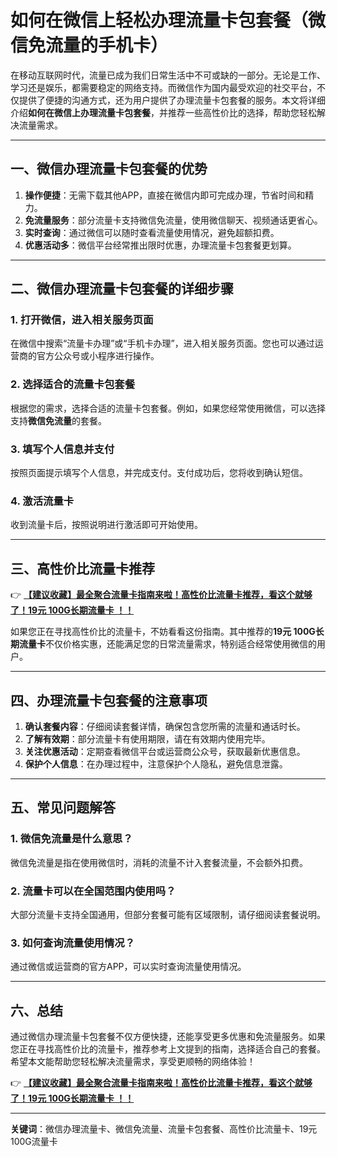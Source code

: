 # 如何在微信上轻松办理流量卡包套餐（微信免流量的手机卡）

在移动互联网时代，流量已成为我们日常生活中不可或缺的一部分。无论是工作、学习还是娱乐，都需要稳定的网络支持。而微信作为国内最受欢迎的社交平台，不仅提供了便捷的沟通方式，还为用户提供了办理流量卡包套餐的服务。本文将详细介绍**如何在微信上办理流量卡包套餐**，并推荐一些高性价比的选择，帮助您轻松解决流量需求。

---

## 一、微信办理流量卡包套餐的优势

1. **操作便捷**：无需下载其他APP，直接在微信内即可完成办理，节省时间和精力。  
2. **免流量服务**：部分流量卡支持微信免流量，使用微信聊天、视频通话更省心。  
3. **实时查询**：通过微信可以随时查看流量使用情况，避免超额扣费。  
4. **优惠活动多**：微信平台经常推出限时优惠，办理流量卡包套餐更划算。

---

## 二、微信办理流量卡包套餐的详细步骤

### 1. 打开微信，进入相关服务页面
在微信中搜索“流量卡办理”或“手机卡办理”，进入相关服务页面。您也可以通过运营商的官方公众号或小程序进行操作。

### 2. 选择适合的流量卡包套餐
根据您的需求，选择合适的流量卡包套餐。例如，如果您经常使用微信，可以选择支持**微信免流量**的套餐。

### 3. 填写个人信息并支付
按照页面提示填写个人信息，并完成支付。支付成功后，您将收到确认短信。

### 4. 激活流量卡
收到流量卡后，按照说明进行激活即可开始使用。

---

## 三、高性价比流量卡推荐

👉 **[【建议收藏】最全聚合流量卡指南来啦！高性价比流量卡推荐，看这个就够了！19元 100G长期流量卡 ！！](https://bit.ly/Liuliangka)**

如果您正在寻找高性价比的流量卡，不妨看看这份指南。其中推荐的**19元 100G长期流量卡**不仅价格实惠，还能满足您的日常流量需求，特别适合经常使用微信的用户。

---

## 四、办理流量卡包套餐的注意事项

1. **确认套餐内容**：仔细阅读套餐详情，确保包含您所需的流量和通话时长。  
2. **了解有效期**：部分流量卡有使用期限，请在有效期内使用完毕。  
3. **关注优惠活动**：定期查看微信平台或运营商公众号，获取最新优惠信息。  
4. **保护个人信息**：在办理过程中，注意保护个人隐私，避免信息泄露。

---

## 五、常见问题解答

### 1. 微信免流量是什么意思？
微信免流量是指在使用微信时，消耗的流量不计入套餐流量，不会额外扣费。

### 2. 流量卡可以在全国范围内使用吗？
大部分流量卡支持全国通用，但部分套餐可能有区域限制，请仔细阅读套餐说明。

### 3. 如何查询流量使用情况？
通过微信或运营商的官方APP，可以实时查询流量使用情况。

---

## 六、总结

通过微信办理流量卡包套餐不仅方便快捷，还能享受更多优惠和免流量服务。如果您正在寻找高性价比的流量卡，推荐参考上文提到的指南，选择适合自己的套餐。希望本文能帮助您轻松解决流量需求，享受更顺畅的网络体验！

👉 **[【建议收藏】最全聚合流量卡指南来啦！高性价比流量卡推荐，看这个就够了！19元 100G长期流量卡 ！！](https://bit.ly/Liuliangka)**

--- 

**关键词**：微信办理流量卡、微信免流量、流量卡包套餐、高性价比流量卡、19元 100G流量卡